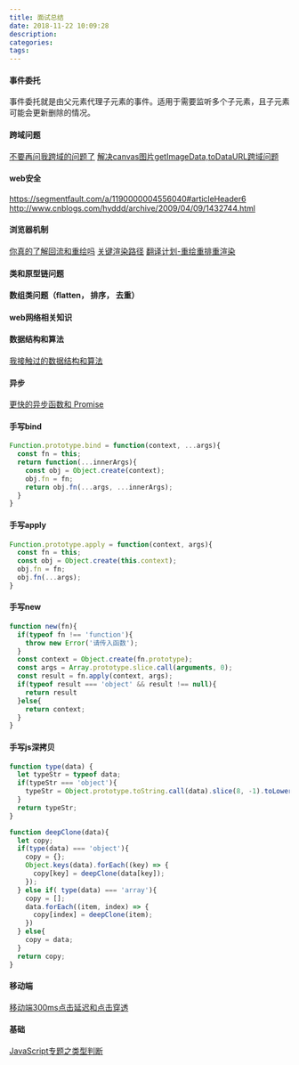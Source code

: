 ```yaml
---
title: 面试总结
date: 2018-11-22 10:09:28
description:
categories:
tags:
---
```


#### 事件委托

事件委托就是由父元素代理子元素的事件。适用于需要监听多个子元素，且子元素可能会更新删除的情况。

#### 跨域问题

[不要再问我跨域的问题了](http://web.jobbole.com/94928/)
[解决canvas图片getImageData,toDataURL跨域问题](https://www.zhangxinxu.com/wordpress/2018/02/crossorigin-canvas-getimagedata-cors/)

#### web安全

https://segmentfault.com/a/1190000004556040#articleHeader6
http://www.cnblogs.com/hyddd/archive/2009/04/09/1432744.html

#### 浏览器机制

[你真的了解回流和重绘吗](http://web.jobbole.com/95520/)
[关键渲染路径](https://github.com/berwin/Blog/issues/29)
[翻译计划-重绘重排重渲染](https://xdlrt.github.io/2016/11/05/2016-11-05/)

#### 类和原型链问题

#### 数组类问题（flatten， 排序， 去重）

#### web网络相关知识

#### 数据结构和算法

[我接触过的数据结构和算法](https://juejin.im/post/5958bac35188250d892f5c91)

#### 异步

[更快的异步函数和 Promise](https://segmentfault.com/a/1190000007535316)
[](https://v8.js.cn/blog/fast-async/)

#### 手写bind

```js
Function.prototype.bind = function(context, ...args){
  const fn = this;
  return function(...innerArgs){
    const obj = Object.create(context);
    obj.fn = fn;
    return obj.fn(...args, ...innerArgs);
  }
}
```

#### 手写apply

```js
Function.prototype.apply = function(context, args){
  const fn = this;
  const obj = Object.create(this.context);
  obj.fn = fn;
  obj.fn(...args);
}
```

#### 手写new

```js
function new(fn){
  if(typeof fn !== 'function'){
    throw new Error('请传入函数');
  }
  const context = Object.create(fn.prototype);
  const args = Array.prototype.slice.call(arguments, 0);
  const result = fn.apply(context, args);
  if(typeof result === 'object' && result !== null){
    return result
  }else{
    return context;
  }
}
```
#### 手写js深拷贝

```js
function type(data) {
  let typeStr = typeof data;
  if(typeStr === 'object'){
    typeStr = Object.prototype.toString.call(data).slice(8, -1).toLowerCase();
  }
  return typeStr;
}

function deepClone(data){
  let copy;
  if(type(data) === 'object'){
    copy = {};
    Object.keys(data).forEach((key) => {
      copy[key] = deepClone(data[key]);
    });
  } else if( type(data) === 'array'){
    copy = [];
    data.forEach((item, index) => {
      copy[index] = deepClone(item);
    })
  } else{
    copy = data;
  }
  return copy;
}
```

#### 移动端

[移动端300ms点击延迟和点击穿透](https://juejin.im/post/5b3cc9836fb9a04f9a5cb0e0)

#### 基础

[JavaScript专题之类型判断](https://github.com/mqyqingfeng/Blog/issues/28)